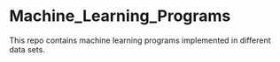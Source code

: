# Machine_Learning_Programs
This repo contains machine learning programs implemented in different data sets.
